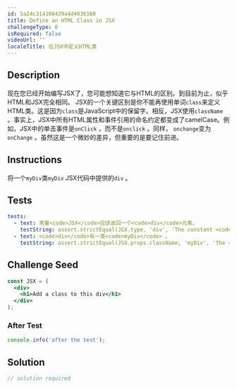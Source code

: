 ```yaml
---
id: 5a24c314108439a4d4036160
title: Define an HTML Class in JSX
challengeType: 6
isRequired: false
videoUrl: ''
localeTitle: 在JSX中定义HTML类
---
```


## Description
<section id="description">现在您已经开始编写JSX了，您可能想知道它与HTML的区别。到目前为止，似乎HTML和JSX完全相同。 JSX的一个关键区别是你不能再使用单词<code>class</code>来定义HTML类。这是因为<code>class</code>是JavaScript中的保留字。相反，JSX使用<code>className</code> 。事实上，JSX中所有HTML属性和事件引用的命名约定都变成了camelCase。例如，JSX中的单击事件是<code>onClick</code> ，而不是<code>onclick</code> 。同样， <code>onchange</code>变为<code>onChange</code> 。虽然这是一个微妙的差异，但重要的是要记住前进。 </section>

## Instructions
<section id="instructions">将一个<code>myDiv</code>类<code>myDiv</code> JSX代码中提供的<code>div</code> 。 </section>

## Tests
<section id='tests'>

```yml
tests:
  - text: 常量<code>JSX</code>应该返回一个<code>div</code>元素。
    testString: assert.strictEqual(JSX.type, 'div', 'The constant <code>JSX</code> should return a <code>div</code> element.');
  - text: <code>div</code>有一类<code>myDiv</code> 。
    testString: assert.strictEqual(JSX.props.className, 'myDiv', 'The <code>div</code> has a class of <code>myDiv</code>.');

```

</section>

## Challenge Seed
<section id='challengeSeed'>

<div id='jsx-seed'>

```jsx
const JSX = (
  <div>
    <h1>Add a class to this div</h1>
  </div>
);

```

</div>


### After Test
<div id='jsx-teardown'>

```js
console.info('after the test');
```

</div>

</section>

## Solution
<section id='solution'>

```js
// solution required
```
</section>

